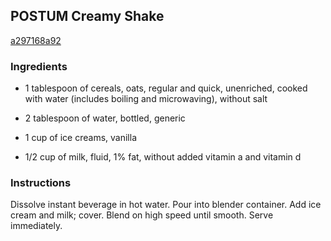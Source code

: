 ## POSTUM Creamy Shake

[a297168a92](http://www.kraftrecipes.com/recipes/postum-creamy-shake-82817.aspx)

### Ingredients

 - 1 tablespoon of cereals, oats, regular and quick, unenriched, cooked with water (includes boiling and microwaving), without salt

 - 2 tablespoon of water, bottled, generic

 - 1 cup of ice creams, vanilla

 - 1/2 cup of milk, fluid, 1% fat, without added vitamin a and vitamin d

### Instructions

Dissolve instant beverage in hot water. Pour into blender container. Add ice cream and milk; cover. Blend on high speed until smooth. Serve immediately.